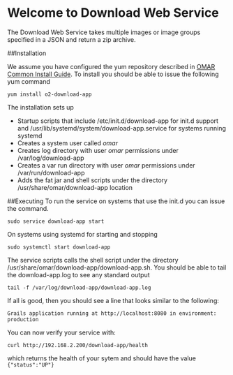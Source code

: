 # Welcome to Download Web Service
The Download Web Service takes multiple images or image groups specified in a JSON and return a zip archive.

##Installation

We assume you have configured the yum repository described in [OMAR Common Install Guide](common.md).  To install you should be able to issue the following yum command

```
yum install o2-download-app
```
The installation sets up

* Startup scripts that include /etc/init.d/download-app for init.d support and /usr/lib/systemd/system/download-app.service for systems running systemd
* Creates a system user called *omar*
* Creates log directory with user *omar* permissions under /var/log/download-app
* Creates a var run directory with user *omar* permissions under /var/run/download-app
* Adds the fat jar and shell scripts under the directory /usr/share/omar/download-app location

##Executing
To run the service on systems that use the init.d you can issue the command.

```
sudo service download-app start
```

On systems using systemd for starting and stopping

```
sudo systemctl start download-app
```

The service scripts calls the shell script under the directory /usr/share/omar/download-app/download-app.sh.  You should be able to tail the download-app.log to see any standard output

```
tail -f /var/log/download-app/download-app.log
```

If all is good, then you should see a line that looks similar to the following:

```
Grails application running at http://localhost:8080 in environment: production
```

You can now verify your service with:

```
curl http://192.168.2.200/download-app/health
```

which returns the health of your sytem and should have the value `{"status":"UP"}`